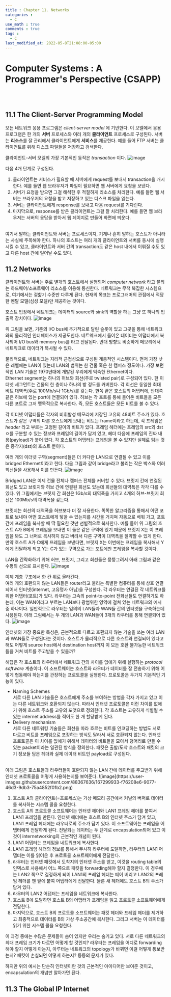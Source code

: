 ```yaml
---
title : Chapter 11. Networks
categories : 
  - C
use_math : true
comments : true
tags :
  - C
last_modified_at: 2022-05-8T21:08:00-05:00
---
```

# Computer Systems : A Programmer's Perspective (CSAPP)
<br /><br />
## 11.1 The Client-Server Programming Model

모든 네트워크 응용 프로그램은 _client-server model_ 에 기반한다. 이 모델에서 응용 프로그램은 한 개의 **서버** 프로세스와 여러 개의 **클라이언트** 프로세스로 구성된다. 
서버는 **리소스**를 잘 관리해서 클라이언트에게 **서비스**를 제공한다. 예를 들어 FTP 서버는 클라이언트를 위해 디스크 파일들을 저장하고 검색한다. <br />

클라이언트-서버 모델의 가장 기본적인 동작은 _transaction_ 이다. 
![image](https://user-images.githubusercontent.com/88367636/167296764-5d62ad2a-3e85-439a-881e-fa319f301c3d.png)

다음 4개 단계로 구성된다.
1. 클라이언트는 서비스가 필요할 때 서버에게 request를 보내서 transaction을 개시한다. 예를 들면 웹 브라우저가 파일이 필요하면 웹 서버에게 요청을 보낸다.
2. 서버가 요청을 받으면 그걸 해석한 후 적절하게 리소스를 처리한다. 예를 들면 웹 서버는 브라우저의 요청을 받고 저장하고 있는 디스크 파일을 읽는다.
3. 서버는 클라이언트에게 response를 보내고 다음 request를 기다린다. 
4. 마지막으로, response를 받은 클라이언트는 그걸 잘 처리한다. 예를 들면 웹 브라우저는 서버의 응답을 받아서 웹 페이지로 만들어 화면에 띄운다.
<br />
여기서 말하는 클라이언트와 서버는 프로세스이지, 기계나 흔히 말하는 호스트가 아니라는 사실에 주목해야 한다. 하나의 호스트는 여러 개의 클라이언트와 서버를 동시에 실행시킬 수 있고, 클라이언트와 서버 간의 transaction도 같은 host 내에서 이뤄질 수도 있고 다른 host 간에 일어날 수도 있다. 

## 11.2 Networks
클라이언트와 서버는 주로 별개의 호스트에서 실행되어 _computer network_ 라고 불리는 하드웨어/소프트웨어 리소스를 이용해 통신한다. 네트워크는 무척 복잡한 시스템으로, 여기에서는 겉핥기 수준만 다루게 된다. 현재의 목표는 프로그래머의 관점에서 적당한 멘탈 모델(심성 모델)만 제공하는 것이다.<br />

호스트 입장에서 네트워크는 데이터의 source와 sink의 역할을 하는 그냥 또 하나의 입출력 장치이다. 
![image](https://user-images.githubusercontent.com/88367636/167297192-85f9cf4b-f8e1-4dfc-9a5c-7faee4f578ad.png)
 
 위 그림을 보면, 기존의 I/O bus에 추가적으로 달린 슬롯이 있고 그곳을 통해 네트워크와의 물리적인 인터페이스가 제공도힌다. 네트웨크에서 들어온 데이터는 어댑터에서 복사되어 I/O bus와 memory bus를 타고 전달된다. 반대 방향도 비슷하게 메모리에서 네트워크로 데이터가 복사될 수 있다.<br />
 
 물리적으로, 네트워크는 지리적 근접성으로 구성된 계층적인 시스템이다. 먼저 가장 낮은 레벨에는 LAN이 있는데 LAN의 범위는 한 건물 혹은 한 캠퍼스 정도이다. 가장 보편적인 LAN 기술은 1970년대에 개발된 우리에게 익숙한 Ethernet이다.<br />
Ethernet segment는 하나의 허브와 회선(주로 twisted pair)로 구성되어 있다. 한 이더넷 세그먼트는 건물의 한 층이나 하나의 방 정도를 커버한다. 각 회선은 동일한 최대 비트 대역폭(주로 100Mb/s나 1Gb/s)를 갖는다. 한쪽 끝은 호스트의 어댑터에, 반대쪽 끝은 허브에 있는 port에 연결되어 있다. 허브는 각 포트를 통해 들어온 비트들을 모든 다른 포트로 그저 맹목적으로 복사한다. 즉, 모든 호스트들은 모든 비트를 볼 수 있다.<br />

각 이더넷 어댑터들은 각자의 비휘발성 메모리에 저장된 고유의 48비트 주소가 있다. 호스트가 같은 구역의 다른 호스트에게 보내는 비트는 frame이라고 하는데, 각 프레임은 _header_ 라고 부르는 고정된 길이의 비트가 있다. 프레임 헤더에는 프레임의 src외 dstㅇ를 구분할 수 있는 정보와 프레임의 길이가 담겨 있고, 헤더 다음에 프레임의 진짜 내용(payload)가 붙어 있다. 각 호스트의 어댑터는 프레임을 볼 수 있지만 실제로 읽는 것은 종착지(dst)의 호스트 뿐이다.<br />

여러 개의 이더넷 구역(segment)들은 더 커다란 LAN으로 연결될 수 있고 이를 bridged Ethernet이라고 한다. 다음 그림과 같이 bridge라고 불리는 작은 박스와 여러 회선들을 사용해서 이를 만든다.
![image](https://user-images.githubusercontent.com/88367636/167298509-5468745b-447a-4728-b341-23de80c2660e.png)

Bridged LAN은 이제 건물 전체나 캠퍼스 전체를 커버할 수 있다. 브릿지 간에 연결된 회선도 있고 브릿지와 허브 간에 연결된 회선도 있는데 회선들의 대역폭은 각각 다를 수 있다. 위 그림에서는 브릿지 간 회선은 1Gb/s의 대역폭을 가지고 4개의 허브-브릿지 회선은 100Mb/s의 대역폭을 갖는다.<br />

브릿지는 회선의 대역폭을 허브보다 더 잘 사용한다. 똑똑한 알고리즘을 통해서 어떤 포트로 보내야 어떤 호스트에게 닿을 수 있는지를 시간을 거치며 자동으로 배워 가고, 포트 간에 프레임을 복사할 때 딱 필요한 것만 선별적으로 복사한다. 예를 들어 위 그림의 호스트 A가 B에게 프레임을 보내면 이 둘은 같은 구역에 있기 때문에 브릿지 X는 이 프레임을 봐도 그 너머로 복사하지 않고 버려서 다른 구역이 대역폭을 절약할 수 있게 한다. 만약 호스트 A가 C에게 프레임을 보낸다면, 브릿지 X는 이번에는 프레임을 복사해서 Y에게 전달하게 되고 Y는 C가 있는 구역으로 가는 포트에만 프레임을 복사할 것이다.<br />

LAN을 간략화하기 위해 허브, 브릿지, 그리고 회선들은 뭉뚱그려서 아래 그림과 같은 수평의 선으로 표시한다. 
![image](https://user-images.githubusercontent.com/88367636/167299121-d863c1bc-e619-4222-8d0f-24aef8aff1f9.png)

이제 계층 구조에서 한 칸 위로 올라간다. <br />
여러 개의 호환되지 않는 LAN들은 router라고 불리는 특별한 컴퓨터를 통해 상호 연결되어서 인터넷(internet, 고유명사 아님)을 구성한다. 각 라우터는 연결된 각 네트워크를 위한 어댑터(포트)가 있다. 라우터는 고속의 point-to-point 전화선들도 연결하기도 하는데, 이는 WAN이라고 부르는 LAN보다 광범위한 영역에 걸쳐 있는 네트워크의 예시 중 하나이다. 일반적으로 라우터는 임의의 LAN들과 WAN들 간의 인터넷을 구축하는데 사용된다. 아래 그림에서는 두 개의 LAN과 WAN들이 3개의 라우터를 통해 연결되어 있다.
![image](https://user-images.githubusercontent.com/88367636/167299322-e625290d-b5a6-49ec-812c-5ee4da009859.png)

인터넷의 가장 중요한 특성은, 근본적으로 다르고 호환되지 않는 기술을 쓰는 여러 LAN과 WAN들로 구성된다는 것이다. 호스트가 물리적으로 다른 호스트와 연결되어 있다고 해도 어떻게 source host에서 destination host까지 이 모든 호환 불가능한 네트워크들을 거쳐 비트를 주고받을 수 있을까?<br />

해답은 각 호스트와 라우터에서 네트워크 간의 차이를 없애기 위해 실행하는 _protocol software_ 계층이다. 이 소프트웨어는 호스트와 라우터가 데이터를 잘 전송하기 위해 어떻게 협동해야 하는지를 관장하는 프로토콜을 실행한다. 프로토콜은 두가지 기본적인 기능이 있다.<br />
- Naming Schemes <br /> 서로 다른 LAN 기술들은 호스트에게 주소를 부여하는 방법을 각자 가지고 있고 이는 다른 네트워크와 호환되지 않는다. 따라서 인터넷 프로토콜은 이런 차이를 없애기 위해 호스트 주소를 고유의 포맷으로 정의한다. 각 호스트는 고유하게 식별될 수 있는 internet address를 적어도 한 개 할당받게 된다.
- Delivery mechanism<br /> 서로 다른 네트워킹 기술들은 회선을 따라 흐르는 비트를 인코딩하는 방법도 서로 다르고 비트를 프레임으로 포장하는 방식도 달라서 서로 호환되지 않는다. 인터넷 프로토콜은 이 차이를 없애기 위해서 데이터의 비트들을 모아서 덩어리로 만들 수 있는 packet이라는 일관된 방식을 정의한다. 패킷은 출발/도착 호스트와 패킷의 크기 정보들 담은 헤더와 실제 데이터 비트인 payload로 구성된다.

<br />
아래 그림은 호스트들과 라우터들이 호환되지 않는 LAN 간에 데이터를 주고받기 위해 인터넷 프로토콜을 어떻게 사용하는지를 보여준다.
![image](https://user-images.githubusercontent.com/88367636/167299933-f76208e6-9077-46d3-9db3-75a4852f01b2.png)

1. 호스트 A의 클라이언트(=프로세스)는 가상 메모리 공간에서 커널의 버퍼로 데이터를 복사하는 시스템 콜을 요청한다.
2. 호스트 A의 프로토콜 소프트웨어는 인터넷 헤더와 LAN1 프레임 헤더를 붙여서 LAN1 프레임을 만든다. 인터넷 헤더에는 호스트 B의 인터넷 주소가 담겨 있고, LAN1 프레임 헤더에는 라우터로의 주소가 담겨 있다. 이 소프트웨어는 프레임을 어댑터에게 전달하게 된다. 전달되는 데이터는 두 단계로 encapsulation되어 있고 이것이 internetworking의 근본적인 개념이 된다.
3. LAN1 어댑터는 프레임을 네트워크에 복사한다.
4. LAN1 프레임 헤더의 정보를 통해서 무사히 라우터에 도달하면, 라우터의 LAN1 어댑터는 이를 읽어온 후 프로토콜 소프트웨어에게 전달한다.
5. 라우터는 인터넷 패킷에서 도착지의 인터넷 주소를 얻고, 이것을 routing table의 인덱스로 사용해서 어느 쪽으로 패킷을 forwarding해야 할지 결정한다. 이 경우에는 LAN2 쪽으로 결정하게 되어 LAN1의 프레임 헤더는 떼어 버리고 LAN2의 프레임 헤더를 맨 앞에 붙여 어댑터에게 전달한다. 물론 새 헤더에도 호스트 B의 주소가 담겨 있다.
6. 라우터의 LAN2 어댑터는 프레임을 네트워크에 복사한다.
7. 호스트 B에 도달하면 호스트 B의 어댑터가 프레임을 읽고 프로토콜 소프트웨어에게 전달한다.
8. 마지막으로, 호스트 B의 프로토콜 소프트웨어는 패킷 헤더와 프레임 헤더를 제거하고 최종적으로 데이터를 B의 가상 주소공간에 복사한다. 그리고 서버는 이 데이터를 읽기 위한 시스템 콜을 요청한다.

이 과정 중에는 수많은 문제들이 숨어 있지만 우리는 숨기고 있다. 서로 다른 네트워크의 최대 프레임 크기가 다르면 어떻게 할 것인지? 라우터는 프레임을 어디로 forwarding해야 할지 어떻게 아는지, 아루터는 네트워크의 topology가 바뀌면 이걸 어떻게 통보받는지? 패킷이 손실되면 어떻게 하는지? 등등의 문제가 있다.<br />

하지만 위의 예시는 단순히 인터넷이란 것의 근본적인 아이디어만 보여준 것이고, encapsulation의 개념만 알아가면 된다.

## 11.3 The Global IP Internet
 
  



